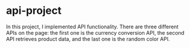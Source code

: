 # api-project
In this project, I implemented API functionality. There are three different APIs on the page: the first one is the currency conversion API, the second API retrieves product data, and the last one is the random color API.
